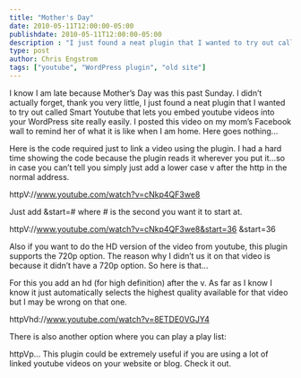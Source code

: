 ```yaml
---
title: "Mother's Day"
date: 2010-05-11T12:00:00-05:00
publishdate: 2010-05-11T12:00:00-05:00
description : "I just found a neat plugin that I wanted to try out called Smart Youtube that lets you embed youtube videos into your WordPress site really easily."
type: post
author: Chris Engstrom
tags: ["youtube", "WordPress plugin", "old site"]
---
```


I know I am late because Mother’s Day was this past Sunday. I didn’t actually forget, thank you very little, I just found a neat plugin that I wanted to try out called Smart Youtube that lets you embed youtube videos into your WordPress site really easily. I posted this video on my mom’s Facebook wall to remind her of what it is like when I am home. Here goes nothing…

Here is the code required just to link a video using the plugin. I had a hard time showing the code because the plugin reads it wherever you put it…so in case you can’t tell you simply just add a lower case v after the http in the normal address.

httpV://www.youtube.com/watch?v=cNkp4QF3we8

Just add &start=# where # is the second you want it to start at.

httpV://www.youtube.com/watch?v=cNkp4QF3we8&start=36
&start=36

Also if you want to do the HD version of the video from youtube, this plugin supports the 720p option. The reason why I didn’t us it on that video is because it didn’t have a 720p option.  So here is that…

For this you add an hd (for high definition) after the v. As far as I know I know it just automatically selects the highest quality available for that video but I may be wrong on that one.

httpVhd://www.youtube.com/watch?v=8ETDE0VGJY4

There is also another option where you can play a play list:

httpVp...
This plugin could be extremely useful if you are using a lot of linked youtube videos on your website or blog. Check it out.
